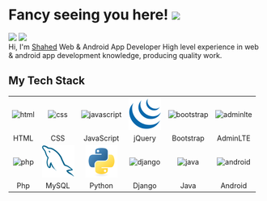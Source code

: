 # Fancy seeing you here! <img src="https://raw.githubusercontent.com/aemmadi/aemmadi/master/wave.gif" width="30">
[![](https://img.shields.io/badge/-@shahed-%231DA1F2?style=flat-square&logo=twitter&logoColor=ffffff)](https://twitter.com/shahedmhridoy)
[![](https://img.shields.io/badge/-@shahed-%23181717?style=flat-square&logo=github)](https://github.com/shahedmohammadhridoy)
<br>
Hi, I'm <a href="https://wdshahed.w3spaces.com/">Shahed</a>
Web & Android App Developer
High level experience in web & android app development knowledge, producing quality work.

## My Tech Stack
<table>
  <tr>
    <td align="center">
      <img alt="html" height=64px src="https://cdn.worldvectorlogo.com/logos/html-1.svg">
    </td>
    <td align="center">
      <img alt="css" height=64px src="https://cdn.worldvectorlogo.com/logos/css-3.svg">
    </td>
    <td align="center">
      <img alt="javascript" height=64px src="https://cdn.worldvectorlogo.com/logos/javascript-1.svg">
    </td>
    <td align="center">
      <img alt="jquery" height=64px src="https://raw.githubusercontent.com/devicons/devicon/master/icons/jquery/jquery-original.svg">
    </td>
    <td align="center">
      <img alt="bootstrap" height=64px src="https://cdn.worldvectorlogo.com/logos/bootstrap-5-1.svg">
    </td>
    <td align="center">
    <img alt="adminlte" width=64px src="https://cdn.worldvectorlogo.com/logos/adminlte.svg"/>
  </tr>
  <tr>
    <td align="center">HTML</td>
    <td align="center">CSS</td>
    <td align="center">JavaScript</td>
    <td align="center">jQuery</td>
    <td align="center">Bootstrap</td>
    <td align="center">AdminLTE</td>
  </tr>
  <tr>
    <td align="center">
      <img alt="php" width="64px" src="https://raw.githubusercontent.com/dereknguyen269/dereknguyen269/master/images/php.svg">
    </td>
    <td align="center">
      <img alt="mysql" height=64px src="https://raw.githubusercontent.com/devicons/devicon/master/icons/mysql/mysql-original.svg">
    </td>
    <td align="center">
      <img alt="python" height=64px src="https://raw.githubusercontent.com/devicons/devicon/master/icons/python/python-original.svg">
    </td>
    <td align="center">
      <img alt="django" height=64px src="https://cdn.worldvectorlogo.com/logos/django.svg">
    </td>
    <td align="center">
      <img alt="java" height=64px src="https://cdn.worldvectorlogo.com/logos/java.svg">
    </td>
    <td align="center">
      <img alt="android" width=64px src="https://cdn.worldvectorlogo.com/logos/android-4.svg">
    </td>
  </tr>
  <tr>
    <td align="center">Php</td>
    <td align="center">MySQL</td>
    <td align="center">Python</td>
    <td align="center">Django</td>
    <td align="center">Java</td>
    <td align="center">Android</td>
  </tr>
</table>
